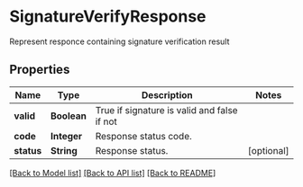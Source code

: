 ﻿
# SignatureVerifyResponse
Represent responce containing signature verification result

## Properties
Name | Type | Description | Notes
------------ | ------------- | ------------- | -------------
**valid** | **Boolean** | True if signature is valid and false if not | 
**code** | **Integer** | Response status code. | 
**status** | **String** | Response status. | [optional]


[[Back to Model list]](../README.md#documentation-for-models) [[Back to API list]](../README.md#documentation-for-api-endpoints) [[Back to README]](../README.md)


